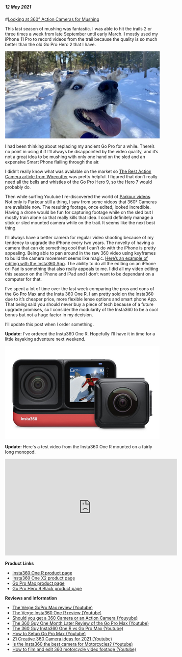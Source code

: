 ##### 12 May 2021
#[Looking at 360° Action Cameras for Mushing](?p=LookingAt360ActionCamerasForMushing)

This last season of mushing was fantastic.  I was able to hit the trails 2 or three times a week from late September until early March.  I mostly used my iPhone 11 Pro to record videos from the trail because the quality is so much better than the old Go Pro Hero 2 that I have.  

![Mystery up close](/images/post/2021/mystery_closeup.jpg)

I had been thinking about replacing my ancient Go Pro for a while. There’s no point in using it if I’ll always be disappointed by the video quality, and it’s not a great idea to be mushing with only one hand on the sled and an expensive Smart Phone flailing through the air.

I didn’t really know what was available on the market so [The Best Action Camera article from Wirecutter](https://www.nytimes.com/wirecutter/reviews/best-action-camera/) was pretty helpful.  I figured that don’t really need all the bells and whistles of the Go Pro Hero 9, so the Hero 7 would probably do.

Then while surfing Youtube I re-discovered the world of [Parkour videos](https://youtu.be/owg3jgSARag).  Not only is Parkour still a thing, I saw from some videos that 360° Cameras are available now. The resulting footage, once edited, looked incredible.   Having a drone would be fun for capturing footage while on the sled but I mostly train alone so that really kills that idea.  I could definitely manage a stick or sled mounted camera while on the trail.  It seems like the next best thing.

I’ll always have a better camera for regular video shooting because of my tendency to upgrade the iPhone every two years.  The novelty of having a camera that can do something cool that I can’t do with the iPhone is pretty appealing.  Being able to pan around in the raw 360 video using keyframes to build the camera movement seems like magic. [Here’s an example of editing with the Insta360 App](https://youtu.be/OlpFZbpRFUU).  The ability to do all the editing on an iPhone or iPad is something that also really appeals to me.  I did all my video editing this season on the iPhone and iPad and I don’t want to be dependant on a computer for that.

I’ve spent a lot of time over the last week comparing the pros and cons of the Go Pro Max and the Insta 360 One R.  I am pretty sold on the Insta360 due to it’s cheaper price, more flexible lense options and smart phone App.  That being said you should never buy a piece of tech because of a future upgrade promises, so I consider the modularity of the Insta360 to be a cool bonus but not a huge factor in my decision. 

I’ll update this post when I order something.


**Update:** I've ordered the Insta360 One R.  Hopefully I'll have it in time for a little kayaking adventure next weekend. 

![Insta360 One R Twin Edition](/images/post/2021/Insta360_one_r.jpg)


**Update:** Here's a test video from the Insta360 One R mounted on a fairly long monopod.

<center><iframe width="560" height="315" src="https://www.youtube-nocookie.com/embed/zWv2jj5QmpQ" title="YouTube video player" frameborder="0" allow="accelerometer; autoplay; clipboard-write; encrypted-media; gyroscope; picture-in-picture" allowfullscreen></iframe></center>

**Product Links**
- [Insta360 One R product page](https://www.insta360.com/product/insta360-oner_twin-edition)
- [Insta360 One X2 product page](https://gopro.com/en/us/shop/cameras/hero9-black/CHDHX-901-master.html)
- [Go Pro Max product page](https://gopro.com/en/us/shop/cameras/max/CHDHZ-202-master.html)
- [Go Pro Hero 9 Black product page](https://gopro.com/en/us/shop/cameras/hero9-black/CHDHX-901-master.html)

**Reviews and Information**
- [The Verge GoPro Max review (Youtube)](https://www.youtube.com/watch?v=zbUcgMT8VKQ)
- [The Verge Insta360 One R review (Youtube)](https://youtu.be/inxi0ktAe6o)
- [Should you get a 360 Camera or an Action Camera (Youyube)](https://youtu.be/FTKsWqemJog)
- [The 360 Guy One Month Later Review of the Go Pro Max (Youtube)](https://youtu.be/zo10c_0jr0g)
- [The 360 Guy Insta360 One R vs Go Pro Max (Youtube)](https://youtu.be/ZkP0_Vg_4bY)
- [How to Setup Go Pro Max (Youtube)](https://youtu.be/7ghw829MKF8)
- [21 Creative 360 Camera ideas for 2021 (Youtube)](https://youtu.be/_BpjaaCGS5E)
- [Is the Insta360 the best camera for Motorcycles? (Youtube)](https://youtu.be/nXVBiYDtJ0k)
- [How to film and edit 360 motorcycle video footage (Youtube)](https://youtu.be/BQxkfyrsYD0)
